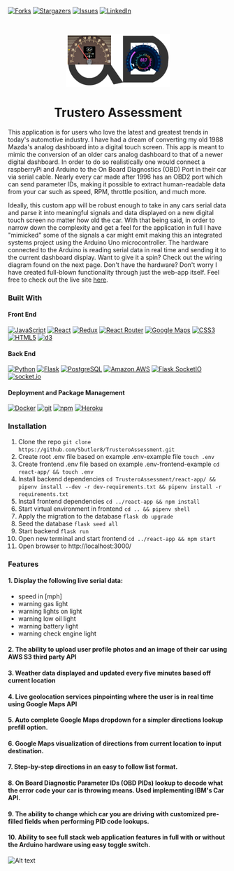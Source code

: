 [![Forks][forks-shield]][forks-url]
[![Stargazers][stars-shield]][stars-url]
[![Issues][issues-shield]][issues-url]
[![LinkedIn][linkedin-shield]][linkedin-url]
<!--ReactSkipperStart -->

<br />
<p align="center">
  <a href="https://analog-to-digital-dash.herokuapp.com/">
    <img src="https://raw.githubusercontent.com/Sbutler8/TrusteroAssessment/db/final_fav.jpg.png"  alt="Logo" width="auto" height="120">
  </a>
  
<h1 align="center"> Trustero Assessment </h1>

This application is for users who love the latest and greatest trends in today's automotive industry. I have had a dream of converting my old 1988 Mazda's analog dashboard into a digital touch screen. This app is meant to mimic the conversion of an older cars analog dashboard to that of a newer digital dashboard. In order to do so realistically one would connect a raspberryPi and Arduino to the On Board Diagnostics (OBD) Port in their car via serial cable. Nearly every car made after 1996 has an OBD2 port which can send parameter IDs, making it possible to extract human-readable data from your car such as speed, RPM, throttle position, and much more.

Ideally, this custom app will be robust enough to take in any cars serial data and parse it into meaningful signals and data displayed on a new digital touch screen no matter how old the car. With that being said, in order to narrow down the complexity and get a feel for the application in full I have "mimicked" some of the signals a car might emit making this an integrated systems project using the Arduino Uno microcontroller. The hardware connected to the Arduino is reading serial data in real time and sending it to the current dashboard display. Want to give it a spin? Check out the wiring diagram found on the next page. Don't have the hardware? Don't worry I have created full-blown functionality through just the web-app itself. Feel free to check out the live site [here](https://analog-to-digital-dash.herokuapp.com/).

### Built With

#### Front End

<a href="https://www.javascript.com/"><img alt="JavaScript" src="https://img.shields.io/badge/-JavaScript-F7DF1E?style=flat-square&logo=JavaScript&logoColor=black" /></a>
<a href="https://reactjs.org/"><img alt="React" src="https://img.shields.io/badge/-React-61DAFB?style=flat-square&logo=react&logoColor=black" /></a>
<a href="https://redux.js.org/"><img alt="Redux" src="https://img.shields.io/badge/-Redux-764ABC?style=flat-square&logo=Redux&logoColor=white" /></a>
<a href="https://reactrouter.com/"><img alt="React Router" src="https://img.shields.io/badge/-React%20Router-CA4245?style=flat-square&logo=React-Router&logoColor=white" /></a>
<a href="https://developers.google.com/maps"><img alt="Google Maps" src="https://img.shields.io/badge/-Google%20Maps-4285F4?style=flat-square&logo=Google%20Maps&logoColor=white" /></a>
<a href="https://devdocs.io/css/"><img alt="CSS3" src="https://img.shields.io/badge/-CSS3%20-61DAFB?style=flat-square&logo=CSS3&logoColor=white&color=brightgreen"/></a>
<a href="https://devdocs.io/html/"><img alt="HTML5" src="https://img.shields.io/badge/-HTML5%20-61DAFB?style=flat-square&logo=HTML5&logoColor=white&color=blue"/></a>
<a href="https://github.com/d3/"><img alt="d3" src="https://img.shields.io/badge/-d3%20-orange?style=flat-square&logo=d3%20&logoColor=white" /></a>

#### Back End

<a href="https://www.python.org/"><img alt="Python" src="https://img.shields.io/badge/-Python-3776AB?style=flat-square&logo=Python&logoColor=white&" /></a>
<a href="https://flask.palletsprojects.com/en/1.1.x/"><img alt="Flask" src="https://img.shields.io/badge/-Flask-000000?style=flat-square&logo=Flask&logoColor=white" /></a>
<a href="https://www.postgresql.org/"><img alt="PostgreSQL" src="https://img.shields.io/badge/-PostgreSQL-336791?style=flat-square&logo=PostgreSQL&logoColor=white" /></a>
<a href="https://aws.amazon.com/"><img alt="Amazon AWS" src="https://img.shields.io/badge/-Amazon%20AWS-232F3E?style=flat-square&logo=Amazon%20AWS&logoColor=white" /></a>
<a href="https://flask-socketio.readthedocs.io/en/latest/"><img alt="Flask SocketIO" src="https://img.shields.io/badge/Flask%20SocketIO-Flask%20SocketIObrightgreen" /></a>
<a href="https://socket.io/docs/v3/index.html"><img alt="socket.io" src="https://img.shields.io/badge/socket.io-socket.io-red" /></a>

#### Deployment and Package Management

<a href="https://docker.com/"><img alt="Docker" src="https://img.shields.io/badge/-Docker-2496ED?style=flat-square&logo=Docker&logoColor=white" /></a>
<a href="#"><img alt="git" src="https://img.shields.io/badge/-Git-F05032?style=flat-square&logo=git&logoColor=white" /></a>
<a href="https://www.npmjs.com/"><img alt="npm" src="https://img.shields.io/badge/-NPM-CB3837?style=flat-square&logo=npm&logoColor=white" /></a>
<a href="https://heroku.com/"><img alt="Heroku" src="https://img.shields.io/badge/-Heroku-430098?style=flat-square&logo=Heroku&logoColor=white" /></a>


### Installation

1. Clone the repo `git clone https://github.com/Sbutler8/TrusteroAssessment.git`
2. Create root .env file based on example .env-example file `touch .env`
3. Create frontend .env file based on example .env-frontend-example `cd react-app/ && touch .env`
4. Install backend dependencies `cd TrusteroAssessment/react-app/ && pipenv install --dev -r dev-requirements.txt && pipenv install -r requirements.txt`
5. Install frontend dependencies `cd ../react-app && npm install`
6. Start virtual environment in frontend `cd .. && pipenv shell`
7. Apply the migration to the database `flask db upgrade`
8. Seed the database `flask seed all`
9. Start backend `flask run`
10. Open new terminal and start frontend `cd ../react-app && npm start`
11. Open browser to http://localhost:3000/

### Features
#### 1. Display the following live serial data:
   * speed in [mph]
   * warning gas light
   * warning lights on light
   * warning low oil light
   * warning battery light
   * warning check engine light
#### 2. The ability to upload user profile photos and an image of their car using AWS S3 third party API
#### 3. Weather data displayed and updated every five minutes based off current location
#### 4. Live geolocation services pinpointing where the user is in real time using Google Maps API
#### 5. Auto complete Google Maps dropdown for a simpler directions lookup prefill option. 
#### 6. Google Maps visualization of directions from current location to input destination.
#### 7. Step-by-step directions in an easy to follow list format.
#### 8. On Board Diagnostic Parameter IDs (OBD PIDs) lookup to decode what the error code your car is throwing means. Used implementing IBM's Car API.
#### 9. The ability to change which car you are driving with customized pre-filled fields when performing PID code lookups.
#### 10. Ability to see full stack web application features in full with or without the Arduino hardware using easy toggle switch.
![Alt text](https://github.com/Sbutler8/converted-analog-to-digital-dash/blob/main/react-app/public/solo_project_2_screen_recording.gif)

[contributors-shield]: https://img.shields.io/github/contributors/Sbutler8/TrusteroAssessment.svg?style=for-the-badge
[contributors-url]: https://github.com/Sbutler8/TrusteroAssessment/graphs/contributors
[forks-shield]: https://img.shields.io/github/forks/Sbutler8/TrusteroAssessment.svg?style=for-the-badge
[forks-url]: https://github.com/Sbutler8/TrusteroAssessment/network/members
[stars-shield]: https://img.shields.io/github/stars/Sbutler8/TrusteroAssessment.svg?style=for-the-badge
[stars-url]: https://github.com/Sbutler8/TrusteroAssessment/stargazers
[issues-shield]: https://img.shields.io/github/issues/Sbutler8/TrusteroAssessment.svg?style=for-the-badge
[issues-url]: https://github.com/Sbutler8/TrusteroAssessment/issues
[linkedin-shield]: https://img.shields.io/badge/-LinkedIn-black.svg?style=for-the-badge&logo=linkedin&colorB=555
[linkedin-url]: https://www.linkedin.com/in/samantha-butler-410675178/
